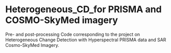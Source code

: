 # Heterogeneous_CD_for PRISMA and COSMO-SkyMed imagery 
Pre- and post-processing Code corresponding to the project on Heterogeneous Change Detection with Hyperspectral PRISMA data and SAR Cosmo-SkyMed Imagery.

